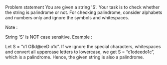 Problem statement
You are given a string 'S'. Your task is to check whether the string is palindrome or not. For checking palindrome, consider alphabets and numbers only and ignore the symbols and whitespaces.

Note :

String 'S' is NOT case sensitive.
Example :

Let S = “c1 O$d@eeD o1c”.
If we ignore the special characters, whitespaces and convert all uppercase letters to lowercase, we get S = “c1odeedo1c”, which is a palindrome. Hence, the given string is also a palindrome.
